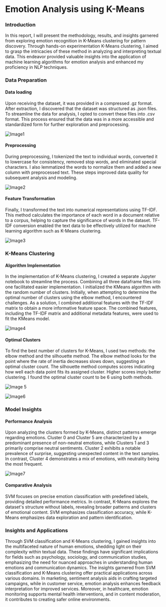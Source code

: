 # Emotion Analysis using K-Means


### Introduction
In this report, I will present the
methodology, results, and insights garnered
from exploring emotion recognition in K-Means clustering for
pattern discovery. Through hands-on
experimentation K-Means clustering, I aimed to grasp
the intricacies of these method in analyzing
and interpreting textual data. This endeavor
provided valuable insights into the
application of machine learning algorithms
for emotion analysis and enhanced my
proficiency in NLP techniques.

### Data Preparation
#### Data loading
Upon receiving the dataset, it was provided
in a compressed .gz format. After extraction,
I discovered that the dataset was structured
as .json files. To streamline the data for
analysis, I opted to convert these files into
.csv format. This process ensured that the
data was in a more accessible and
standardized form for further exploration
and preprocessing.

![Image1](https://github.com/shivam-chavan-05/Emotion-Analysis-using-Kmeans/assets/144063863/26f6f99b-04cc-41f5-9c7e-49e25c69c111)

#### Preprocessing
During preprocessing, I tokenized the text to
individual words, converted it to lowercase
for consistency, removed stop words, and
eliminated special characters. I also
lemmatized the words to normalize them
and added a new column with preprocessed
text. These steps improved data quality for
subsequent analysis and modeling.

![Image2](https://github.com/shivam-chavan-05/Emotion-Analysis-using-Kmeans/assets/144063863/3ef3e75e-b9bf-421a-a89b-22db401474bf)


#### Feature Transformation
Finally, I transformed the text into numerical
representations using TF-IDF. This method
calculates the importance of each word in a
document relative to a corpus, helping to
capture the significance of words in the
dataset. TF-IDF conversion enabled the text
data to be effectively utilized for machine
learning algorithm such as
K-Means clustering.

![Image3](https://github.com/shivam-chavan-05/Emotion-Analysis-using-Kmeans/assets/144063863/243c493a-c5ee-43a3-92f8-a8f470ce1441)


### K-Means Clustering
#### Algorithm Implementation
In the implementation of K-Means
clustering, I created a separate Jupyter
notebook to streamline the process.
Combining all three dataframe files into one
facilitated easier implementation. I
initialized the KMeans algorithm with the
random number of clusters. Initially, when
attempting to determine the optimal number
of clusters using the elbow method, I
encountered challenges. As a solution, I
combined additional features with the
TF-IDF matrix to obtain a more informative
feature space. The combined features,
including the TF-IDF matrix and additional
metadata features, were used to fit the
KMeans model.

![Image4](https://github.com/shivam-chavan-05/Emotion-Analysis-using-Kmeans/assets/144063863/43917b19-2ff3-4378-90cb-56b82c54eaba)


#### Optimal Clusters
To find the best number of clusters for
K-Means, I used two methods: the elbow
method and the silhouette method. The
elbow method looks for the point where the
rate of inertia decreases slows down,
suggesting an optimal cluster count. The
silhouette method computes scores
indicating how well each data point fits its
assigned cluster. Higher scores imply better
clustering. I found the optimal cluster count
to be 6 using both methods.


![Image 5](https://github.com/shivam-chavan-05/Emotion-Analysis-using-Kmeans/assets/144063863/4d3e6ca2-0ab4-49b6-8655-55c84be14312)


![Image6](https://github.com/shivam-chavan-05/Emotion-Analysis-using-Kmeans/assets/144063863/3eebc36d-14a5-436b-92c4-04adf1cfff8c)

### Model Insights
#### Performance Analysis

Upon analyzing the clusters formed by
K-Means, distinct patterns emerge regarding
emotions. Cluster 0 and Cluster 5 are
characterized by a predominant presence of
non-neutral emotions, while Clusters 1 and 3
primarily comprise neutral sentiments.
Cluster 2 exhibits a notable prevalence of
surprise, suggesting unexpected content in
the text samples. In contrast, Cluster 4
demonstrates a mix of emotions, with
neutrality being the most frequent.

![Image7](https://github.com/shivam-chavan-05/Emotion-Analysis-using-Kmeans/assets/144063863/2220a8bb-cde6-41ec-9306-e7e50a431731)


#### Comparative Analysis
SVM focuses on precise emotion
classification with predefined labels,
providing detailed performance metrics. In
contrast, K-Means explores the dataset's
structure without labels, revealing broader
patterns and clusters of emotional content.
SVM emphasizes classification accuracy,
while K-Means emphasizes data exploration
and pattern identification.

### Insights and Applications
Through SVM classification and K-Means
clustering, I gained insights into the
multifaceted nature of human emotions,
shedding light on their complexity within
textual data. These findings have significant
implications for fields such as psychology,
sociology, and communication studies,
emphasizing the need for nuanced
approaches in understanding human
emotions and communication dynamics.
The insights garnered from SVM
classification and K-Means clustering offer
practical applications across various
domains. In marketing, sentiment analysis
aids in crafting targeted campaigns, while in
customer service, emotion analysis enhances
feedback interpretation for improved
services. Moreover, in healthcare, emotion
monitoring supports mental health
interventions, and in content moderation, it
contributes to creating safer online
environments.
